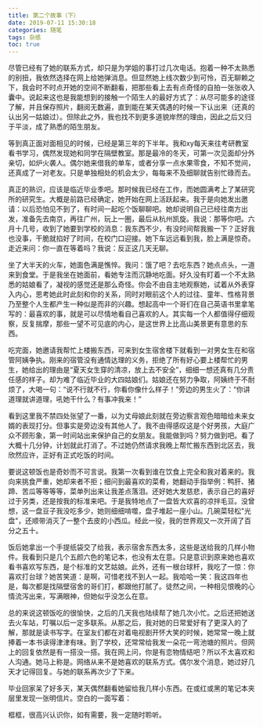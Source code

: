 ```yaml
---
title: 第二个故事（下）
date: 2019-07-11 15:30:18
categories: 随笔
tags: 杂感
toc: true
---
```

 尽管已经有了她的联系方式，却只是为学姐的事打过几次电话。抱着一种不太熟悉的别扭，我依然选择在网上给她弹消息。但显然她上线次数少到可怜，百无聊赖之下，我会时不时点开她的空间不断翻看，把那些看上去有点奇怪的自拍一张张收入囊中。说起来这也是我能想到的接触一个陌生人的最好方式了：从尽可能多的途径了解，并且保存照片，翻阅无数遍，直到能在某天偶遇的时候一下认出来（还真的认出另一姑娘过）。但除此之外，我也找不到更多道貌岸然的理由，因此之后又归于平淡，成了熟悉的陌生朋友。
 
等到真正面对面相见的时候，已经是第三年的下半年。我和xy每天来往考研教室看书学习，偶然发现她和同学在隔壁教室。那是最冷的冬天，可第一次见面却分外亲切，如炉火袭人。偶尔她来借我的单车，或者分享一点水果零食，不知不觉间，还真成了一对老友。只是单独相处的机会太少，每每来不及细聊就告别忙碌而去。

真正的熟识，应该是临近毕业季吧。那时候我已经在工作，而她圆满考上了某研究所的研究生。大概是前路已经确定，她开始在网上活跃起来。我于是向她发出邀请：以后恐怕见不到了，有时间一起吃个饭聊聊吧。她却说明自己已经往南方出发，准备先去南京，再往广州，玩上一圈，最后从杭州凯旋。我说：那等你吧。六月十几号，收到了她要到学校的消息：我东西不少，有没时间帮我搬一下？正好我也没事，干脆就掐好了时间，在校门口迎接。她下车远远看到我，脸上满是惊奇。走近来问：你一直在等着吗？我说：反正这几天无聊。

坐了大半天的火车，她面色满是憔悴。我问：饿了吧？去吃东西？她点点头，一道来到食堂。于是我坐在她面前，看她专注而沉静地吃面。好久没有盯着一个不太熟悉的姑娘看了，凝视的感觉还是那么奇怪。你会不由自主地观察她，试着从外表穿入内心，思考她此时此刻和你的关系，同时对眼前这个人的过往、童年、性格背景乃至整个人生都产生一种似是而非的兴趣。想起高中一个哥们在自己英语书里拿笔写的：最喜欢的事，就是可以尽情地看自己喜欢的人。其实每一个人都值得仔细观察，反复揣摩，那些一望不可见底的内心，是这世界上比高山美景更有意思的东西。

吃完面，她邀请我帮忙上楼搬东西，可来到女生宿舍楼下就看到一对男女生在和宿管阿姨争执。刚来的宿管没有通情达理的义务，拒绝了所有好心要上楼帮忙的男生，她给出的理由是“夏天女生穿的清凉，放上去不安全”，细细一想还真有几分责任感的样子。却为难了临近毕业的大四姑娘们。姑娘还在努力争取，阿姨终于不耐烦了，大喝一句：“说不行就不行，你看你像什么样子！”旁边的男生火了：“你讲道理就讲道理，吼她干什么？有事冲我来！”

看到这里我不禁四处张望了一番，以为丈母娘此刻就在旁边察言观色暗暗给未来女婿的表现打分。但事实是旁边没有其他人了。我不由得感叹这是个好男孩，大庭广众不顾形象，第一时间站出来保护自己的女朋友。我能做到吗？努力做到吧。看了大概十几分钟，计划就此打消了。不过她仍然请求我晚上帮忙搬东西到北区去，我欣然应许，正好有正式吃饭的时间。

要说这顿饭也是奇妙而不可言说。我第一次看到谁在饮食上完全和我对着来的。我向来挑食严重，她却来者不拒；细问到最喜欢的菜肴，她翻动手指举例：鸭肝、猪蹄、苦瓜等等等等，菜单列出来让我差点落泪。还好她大发慈悲，表示自己的喜好过于另类，还是按我的标准来吧。于是我特地点了一盘皆大欢喜的凉拌毛豆。没曾想，这一盘豆子我没吃多少，她则细细啃噬，盘子堆起一座小山。几碗菜轻松"光盘"，还顺带消灭了一整个去皮的小西瓜。经此一役，我的世界观又一次开阔了百分之五十。

饭后她拿出一个手提纸袋交了给我，表示宿舍东西太多，这些是送给我的几样小物件。我看到只是几个五颜六色的笔记本，也没有太在意。只是意识到原来她也喜欢看书喜欢写东西，是个标准的文艺姑娘。此外，还有一根台球杆，我吃了一惊：你喜欢打台球？她苦笑道：是啊，可惜老找不到人一起。我哈哈一笑：我这四年也是，每次都是找隔壁宿舍的哥们打，都跟他打腻了。徒然之间，一种相见恨晚的心情流泻出来，写满眼神，但她似乎没怎么在意。

总的来说这顿饭吃的很愉快，之后的几天我也陆续帮了她几次小忙。之后还把她送去火车站，叮嘱以后一定多联系。从那之后，我对她的日常爱好有了更深入的了解，那就是读书写字。在室友们都在对着电视剧开怀大笑的时候，她常常一晚上就捧着一本书读得津津有味。到了学校，还常常给我发一朵花一弯池塘的照片。但网上的回复依然是有一搭没一搭。我在网上问，你是有恋物情结吧？所以不太喜欢和人沟通。她马上称是。网络从来不是她喜欢的联系方式。偶尔发个消息，她过好几天才记得回复。与她的联系再次少了下来。

毕业回家呆了好多天，某天偶然翻看她留给我几样小东西。在或红或黑的笔记本夹层里发现一张明信片。空白的一面写着：

框框，很高兴认识你，如有需要，我一定随时聆听。

